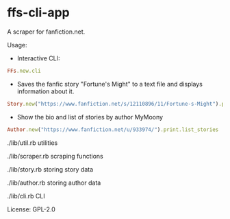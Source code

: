 # ffs-cli-app

A scraper for fanfiction.net.

Usage:

* Interactive CLI:

```Ruby
FFs.new.cli
```

* Saves the fanfic story "Fortune's Might" to a text file and displays information about it.

```Ruby
Story.new("https://www.fanfiction.net/s/12110896/11/Fortune-s-Might").print.savetext
```

* Show the bio and list of stories by author MyMoony

```Ruby
Author.new("https://www.fanfiction.net/u/933974/").print.list_stories
```

./lib/util.rb utilities

./lib/scraper.rb scraping functions

./lib/story.rb storing story data

./lib/author.rb storing author data

./lib/cli.rb CLI

License: GPL-2.0
